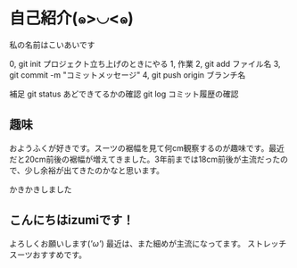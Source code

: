 # 自己紹介(๑>◡<๑)
私の名前はこいあいです

0, git init プロジェクト立ち上げのときにやる
1, 作業
2, git add ファイル名
3, git commit -m "コミットメッセージ"
4, git push origin ブランチ名

補足
git status あどできてるかの確認
git log コミット履歴の確認

## 趣味
おようふくが好きです。スーツの裾幅を見て何cm観察するのが趣味です。最近だと20cm前後の裾幅が増えてきました。3年前までは18cm前後が主流だったので、少し余裕が出てきたのかなと思います。

かきかきしました

## こんにちはizumiです！
よろしくお願いします(*'ω'*)
最近は、また細めが主流になってます。
ストレッチスーツおすすめです。